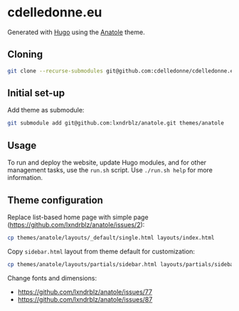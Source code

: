 # cdelledonne.eu

Generated with [Hugo](https://gohugo.io/) using the
[Anatole](https://github.com/lxndrblz/anatole) theme.

## Cloning

```sh
git clone --recurse-submodules git@github.com:cdelledonne/cdelledonne.eu.git
```

## Initial set-up

Add theme as submodule:

```sh
git submodule add git@github.com:lxndrblz/anatole.git themes/anatole
```

## Usage

To run and deploy the website, update Hugo modules, and for other management
tasks, use the `run.sh` script. Use `./run.sh help` for more information.

## Theme configuration

Replace list-based home page with simple page
(https://github.com/lxndrblz/anatole/issues/2):

```sh
cp themes/anatole/layouts/_default/single.html layouts/index.html
```

Copy `sidebar.html` layout from theme default for customization:

```sh
cp themes/anatole/layouts/partials/sidebar.html layouts/partials/sidebar.html
```

Change fonts and dimensions:
* https://github.com/lxndrblz/anatole/issues/77
* https://github.com/lxndrblz/anatole/issues/87
